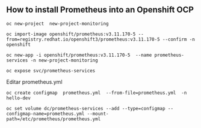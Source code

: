 ## How to install Prometheus into an Openshift OCP

`oc new-project  new-project-monitoring`

`oc import-image openshift/prometheus:v3.11.170-5 --from=registry.redhat.io/openshift3/prometheus:v3.11.170-5 --confirm -n openshift`

`oc new-app -i openshift/prometheus:v3.11.170-5  --name prometheus-services -n new-project-monitoring `

`oc expose svc/prometheus-services`

Editar prometheus.yml

`oc create configmap  prometheus.yml  --from-file=prometheus.yml  -n hello-dev`

`oc set volume dc/prometheus-services --add --type=configmap --configmap-name=prometheus.yml --mount-path=/etc/prometheus/prometheus.yml`


